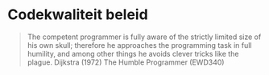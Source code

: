 # Codekwaliteit beleid

> The competent programmer is fully aware of the strictly limited size of his own skull;
> therefore he approaches the programming task in full humility, and among other things
> he avoids clever tricks like the plague.
Dijkstra (1972) The Humble Programmer (EWD340)

